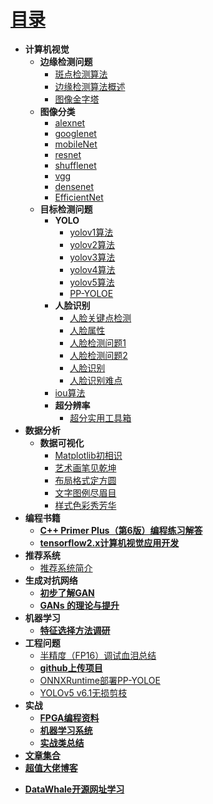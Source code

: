 # [目录](README.md)
* **计算机视觉**
  * **边缘检测问题**
    * [斑点检测算法](cv/ch1.md)
    * [边缘检测算法概述](cv/ch2.md)
    * [图像金字塔](cv/图像金字塔.md)
  * **图像分类**
    * [alexnet](DeepLearning/alexnet.md)   
    * [googlenet](DeepLearning/googlenet.md)
    * [mobileNet](DeepLearning/mobileNet.md)
    * [resnet](DeepLearning/resnet.md)
    * [shufflenet](DeepLearning/shufflenet.md)
    * [vgg](DeepLearning/vgg.md)
    * [densenet](DeepLearning/densenet.md)
    * [EfficientNet](DeepLearning/EfficientNet.md)
  * **目标检测问题**
    * **YOLO**
      * [yolov1算法](cv/yolov1.md)
      * [yolov2算法](cv/yolov2.md)
      * [yolov3算法](cv/yolov3.md)
      * [yolov4算法](cv/yolov4.md)
      * [yolov5算法](cv/yolov5.md)
      * [PP-YOLOE](cv/PP-YOLOE.md)
    * **人脸识别**
      * [人脸关键点检测](cv/人脸关键点检测.md)
      * [人脸属性](cv/人脸属性识别.md)
      * [人脸检测问题1](cv/人脸检测问题1.md)
      * [人脸检测问题2](cv/人脸检测问题2.md)
      * [人脸识别](cv/人脸识别.md)
      * [人脸识别难点](cv/人脸识别难点.md)
    * [iou算法](cv/iou.md)
    * **超分辨率**
      * [超分实用工具箱]()
* **数据分析**
  * **数据可视化**
      * [Matplotlib初相识](matplotlib/ch1.md)
      * [艺术画笔见乾坤](matplotlib/ch2.md)
      * [布局格式定方圆](matplotlib/ch3.md)
      * [文字图例尽眉目](matplotlib/ch4.md)
      * [样式色彩秀芳华](matplotlib/ch5.md)
* **编程书籍**
  * [**C++ Primer Plus（第6版）编程练习解答**](https://relph1119.github.io/cpp-primer-plus/#/)
  * [**tensorflow2.x计算机视觉应用开发**](https://github.com/swpucwf/tf_study/tree/master)
* **推荐系统**
  * [推荐系统简介](推荐系统/推荐系统.md)
* **生成对抗网络**
  * [**初步了解GAN**](GAN/笔记.md)
  * [**GANs 的理论与提升**](GAN/笔记2.md)
* **机器学习**
  * [**特征选择方法调研**](MachineLearning/ch1.md)
* **工程问题**
  * [半精度（FP16）调试血泪总结](https://mp.weixin.qq.com/s/C5WsHZBBXtHLPU7tqAbzyw) 
  * [**github上传项目**](https://www.cnblogs.com/zouwangblog/p/11201561.html)
  * [ONNXRuntime部署PP-YOLOE](https://github.com/hpc203/pp-yoloe-onnxrun-cpp-py)
  * [YOLOv5 v6.1无损剪枝](deploy/YOLOv5无损剪枝.md)
* **实战**
  * [**FPGA编程资料**](https://xupsh.github.io/pp4fpgas-cn/)
  * [**机器学习系统**](https://openmlsys.github.io/chapter_preface/index.html)
  * [**实战类总结**](https://docs.qq.com/doc/DZG1SZ21YZmx4b2Z1)
* [**文章集合**](paper/README.md)
* [**超值大佬博客**](GodV/readme.md)
- [**DataWhale开源网址学习**](https://datawhale.feishu.cn/docs/doccn0AOicI3LJ8RwhY0cuDPSOc#zDsZM5)




